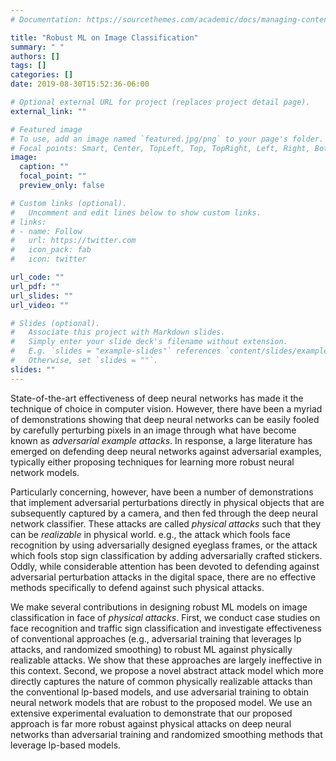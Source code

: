```yaml
---
# Documentation: https://sourcethemes.com/academic/docs/managing-content/

title: "Robust ML on Image Classification"
summary: " "
authors: []
tags: []
categories: []
date: 2019-08-30T15:52:36-06:00

# Optional external URL for project (replaces project detail page).
external_link: ""

# Featured image
# To use, add an image named `featured.jpg/png` to your page's folder.
# Focal points: Smart, Center, TopLeft, Top, TopRight, Left, Right, BottomLeft, Bottom, BottomRight.
image:
  caption: ""
  focal_point: ""
  preview_only: false

# Custom links (optional).
#   Uncomment and edit lines below to show custom links.
# links:
# - name: Follow
#   url: https://twitter.com
#   icon_pack: fab
#   icon: twitter

url_code: ""
url_pdf: ""
url_slides: ""
url_video: ""

# Slides (optional).
#   Associate this project with Markdown slides.
#   Simply enter your slide deck's filename without extension.
#   E.g. `slides = "example-slides"` references `content/slides/example-slides.md`.
#   Otherwise, set `slides = ""`.
slides: ""
---
```


State-of-the-art effectiveness of deep neural networks has made it the technique of choice in computer vision.  However, there have been a myriad of demonstrations showing that deep neural networks can be easily fooled by carefully perturbing pixels in an image through what have become known as *adversarial example attacks*. In response, a large literature has emerged on defending deep neural networks against adversarial examples, typically either proposing techniques for learning more robust neural network models.

Particularly concerning, however, have been a number of demonstrations that implement adversarial perturbations directly in physical objects that are subsequently captured by a camera, and then fed through the deep neural network classifier. These attacks are called *physical attacks* such that they can be *realizable* in physical world. e.g., the attack which fools face recognition by using adversarially designed eyeglass frames, or the attack which fools
stop sign classification by adding adversarially crafted stickers. Oddly, while considerable attention has
been devoted to defending against adversarial perturbation attacks in the digital space, there are no
effective methods specifically to defend against such physical attacks.

We make several contributions in designing robust ML models on image classification in face of *physical attacks*. First, we conduct case studies on face recognition and traffic sign classification and investigate effectiveness of conventional approaches (e.g., adversarial training that leverages lp attacks, and randomized smoothing) to robust ML against physically realizable attacks. We show that these approaches are largely ineffective in this context. Second, we propose a novel abstract attack model which more directly captures the nature of common physically realizable attacks than the conventional lp-based models, and use adversarial training to obtain neural network models that are robust to the proposed model. We use an extensive experimental evaluation to demonstrate that our proposed approach is far more robust against physical attacks on deep neural networks than adversarial training and randomized smoothing methods that leverage lp-based models. 


